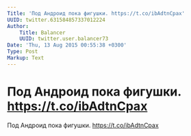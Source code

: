 ```yaml
---
Title: 'Под Андроид пока фигушки. https://t.co/ibAdtnCpax'
UUID: twitter.631584857337012224
Author:
    Title: Balancer
    UUID: twitter.user.balancer73
Date: 'Thu, 13 Aug 2015 00:55:38 +0300'
Type: Post
Markup: Text
---
```


# Под Андроид пока фигушки. https://t.co/ibAdtnCpax

Под Андроид пока фигушки. https://t.co/ibAdtnCpax